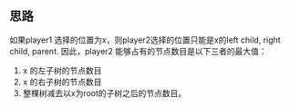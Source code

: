 ## 思路

如果player1 选择的位置为x，则player2选择的位置只能是x的left child, right child, parent. 因此，player2 能够占有的节点数目是以下三者的最大值：
1. x 的左子树的节点数目
2. x 的右子树的节点数目
3. 整棵树减去以x为root的子树之后的节点数目。
